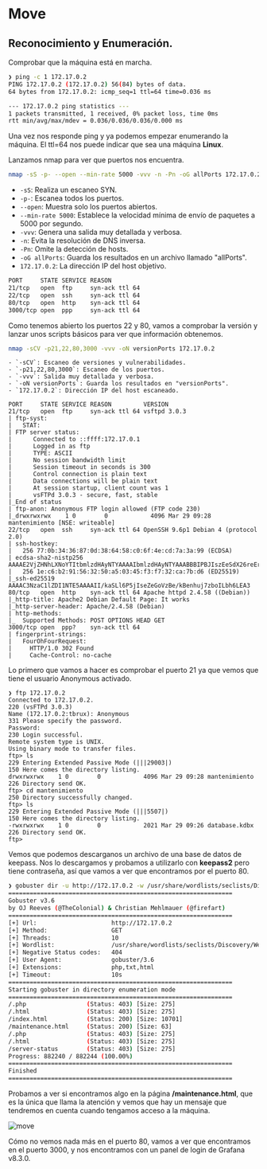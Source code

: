 # Move

## Reconocimiento y Enumeración.

Comprobar que la máquina está en marcha.

```bash
❯ ping -c 1 172.17.0.2
PING 172.17.0.2 (172.17.0.2) 56(84) bytes of data.
64 bytes from 172.17.0.2: icmp_seq=1 ttl=64 time=0.036 ms

--- 172.17.0.2 ping statistics ---
1 packets transmitted, 1 received, 0% packet loss, time 0ms
rtt min/avg/max/mdev = 0.036/0.036/0.036/0.000 ms

```

Una vez nos responde ping y ya podemos empezar enumerando la máquina. El ttl=64 nos puede indicar que sea una máquina **Linux**.

Lanzamos nmap para ver que puertos nos encuentra.

```bash
nmap -sS -p- --open --min-rate 5000 -vvv -n -Pn -oG allPorts 172.17.0.2
```
- `-sS`: Realiza un escaneo SYN.
- `-p-`: Escanea todos los puertos.
- `--open`: Muestra solo los puertos abiertos.
- `--min-rate 5000`: Establece la velocidad mínima de envío de paquetes a 5000 por segundo.
- `-vvv`: Genera una salida muy detallada y verbosa.
- `-n`: Evita la resolución de DNS inversa.
- `-Pn`: Omite la detección de hosts.
- `-oG allPorts`: Guarda los resultados en un archivo llamado "allPorts".
- `172.17.0.2`: La dirección IP del host objetivo.

```bash
PORT     STATE SERVICE REASON
21/tcp   open  ftp     syn-ack ttl 64
22/tcp   open  ssh     syn-ack ttl 64
80/tcp   open  http    syn-ack ttl 64
3000/tcp open  ppp     syn-ack ttl 64
```

Como tenemos abierto los puertos 22 y 80, vamos a comprobar la versión y lanzar unos scripts básicos para ver que información obtenemos.

```bash
nmap -sCV -p21,22,80,3000 -vvv -oN versionPorts 172.17.0.2
```
```
- `-sCV`: Escaneo de versiones y vulnerabilidades.
- `-p21,22,80,3000`: Escaneo de los puertos.
- `-vvv`: Salida muy detallada y verbosa.
- `-oN versionPorts`: Guarda los resultados en "versionPorts".
- `172.17.0.2`: Dirección IP del host escaneado.
```
```
PORT     STATE SERVICE REASON         VERSION
21/tcp   open  ftp     syn-ack ttl 64 vsftpd 3.0.3
| ftp-syst: 
|   STAT: 
| FTP server status:
|      Connected to ::ffff:172.17.0.1
|      Logged in as ftp
|      TYPE: ASCII
|      No session bandwidth limit
|      Session timeout in seconds is 300
|      Control connection is plain text
|      Data connections will be plain text
|      At session startup, client count was 1
|      vsFTPd 3.0.3 - secure, fast, stable
|_End of status
| ftp-anon: Anonymous FTP login allowed (FTP code 230)
|_drwxrwxrwx    1 0        0            4096 Mar 29 09:28 mantenimiento [NSE: writeable]
22/tcp   open  ssh     syn-ack ttl 64 OpenSSH 9.6p1 Debian 4 (protocol 2.0)
| ssh-hostkey: 
|   256 77:0b:34:36:87:0d:38:64:58:c0:6f:4e:cd:7a:3a:99 (ECDSA)
| ecdsa-sha2-nistp256 AAAAE2VjZHNhLXNoYTItbmlzdHAyNTYAAAAIbmlzdHAyNTYAAABBBIPBJIszEeSdX26reEr3kMVBaZkDMuE0vMsxFn8KknUZJRzDKlY5eVs2m9ffGfuN4uCaKtnuCyGklffzxXWGSVQ=
|   256 1e:c6:b2:91:56:32:50:a5:03:45:f3:f7:32:ca:7b:d6 (ED25519)
|_ssh-ed25519 AAAAC3NzaC1lZDI1NTE5AAAAII/kaSLl6P5jIseZeGoVzBe/kBenhuj7zboILbh6LEA3
80/tcp   open  http    syn-ack ttl 64 Apache httpd 2.4.58 ((Debian))
|_http-title: Apache2 Debian Default Page: It works
|_http-server-header: Apache/2.4.58 (Debian)
| http-methods: 
|_  Supported Methods: POST OPTIONS HEAD GET
3000/tcp open  ppp?    syn-ack ttl 64
| fingerprint-strings: 
|   FourOhFourRequest: 
|     HTTP/1.0 302 Found
|     Cache-Control: no-cache
```
Lo primero que vamos a hacer es comprobar el puerto 21 ya que vemos que tiene el usuario Anonymous activado.
```
❯ ftp 172.17.0.2
Connected to 172.17.0.2.
220 (vsFTPd 3.0.3)
Name (172.17.0.2:tbrux): Anonymous
331 Please specify the password.
Password: 
230 Login successful.
Remote system type is UNIX.
Using binary mode to transfer files.
ftp> ls
229 Entering Extended Passive Mode (|||29003|)
150 Here comes the directory listing.
drwxrwxrwx    1 0        0            4096 Mar 29 09:28 mantenimiento
226 Directory send OK.
ftp> cd mantenimiento
250 Directory successfully changed.
ftp> ls
229 Entering Extended Passive Mode (|||5507|)
150 Here comes the directory listing.
-rwxrwxrwx    1 0        0            2021 Mar 29 09:26 database.kdbx
226 Directory send OK.
ftp>
```
Vemos que podemos descarganos un archivo de una base de datos de keepass. Nos lo descargamos y probamos a utilizarlo con **keepass2** pero tiene contraseña, así que vamos a ver que encontramos por el puerto 80.
```bash
❯ gobuster dir -u http://172.17.0.2 -w /usr/share/wordlists/seclists/Discovery/Web-Content/directory-list-2.3-medium.txt -x php,txt,html
===============================================================
Gobuster v3.6
by OJ Reeves (@TheColonial) & Christian Mehlmauer (@firefart)
===============================================================
[+] Url:                     http://172.17.0.2
[+] Method:                  GET
[+] Threads:                 10
[+] Wordlist:                /usr/share/wordlists/seclists/Discovery/Web-Content/directory-list-2.3-medium.txt
[+] Negative Status codes:   404
[+] User Agent:              gobuster/3.6
[+] Extensions:              php,txt,html
[+] Timeout:                 10s
===============================================================
Starting gobuster in directory enumeration mode
===============================================================
/.php                 (Status: 403) [Size: 275]
/.html                (Status: 403) [Size: 275]
/index.html           (Status: 200) [Size: 10701]
/maintenance.html     (Status: 200) [Size: 63]
/.php                 (Status: 403) [Size: 275]
/.html                (Status: 403) [Size: 275]
/server-status        (Status: 403) [Size: 275]
Progress: 882240 / 882244 (100.00%)
===============================================================
Finished
===============================================================
```
Probamos a ver si encontramos algo en la página **/maintenance.html**, que es la única que llama la atención y vemos que hay un mensaje que tendremos en cuenta cuando tengamos acceso a la máquina.

![move](https://github.com/TBrux/DOCKERLABS/assets/168732212/77343f47-7ba7-4fed-9786-a5c6f242363b)

Cómo no vemos nada más en el puerto 80, vamos a ver que encontramos en el puerto 3000, y nos encontramos con un panel de login de Grafana v8.3.0.




